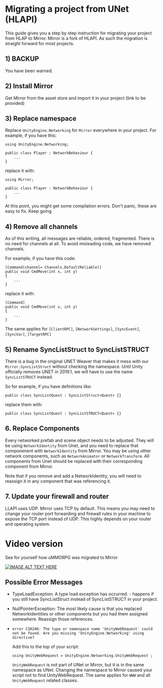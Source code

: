 # Migrating a project from UNet  (HLAPI) #

This guide gives you a step by step instruction for migrating your project from HLAP to Mirror.
Mirror is a fork of HLAPI.  As such the migration is straight forward for most projects.

## 1) BACKUP ##
You have been warned.

## 2) Install Mirror ##
Get Mirror from the asset store and import it in your project (link to be provided)

## 3) Replace namespace ##

Replace `UnityEngine.Networking` for `Mirror`  everywhere in your project. For example, if you have this:
```
using UnityEngine.Networking;

public class Player : NetworkBehaviour {
    ...
}
```

replace it with:
```
using Mirror;

public class Player : NetworkBehaviour {
    ...
}
```
At this point,  you might get some compilation errors.  Don't panic,  these are easy to fix. Keep going

## 4) Remove all channels ##
As of this writing,  all messages are reliable, ordered, fragmented.  There is no need for channels at all.
To avoid misleading code, we have removed channels.

For example, if you have this code:

```
[Command(channel= Channels.DefaultReliable)]
public void CmdMove(int x, int y)
{
    ...
}
```

replace it with:
```
[Command]
public void CmdMove(int x, int y)
{
    ...
}
```
The same applies for `[ClientRPC]`, `[NetworkSettings]`, `[SyncEvent]`, `[SyncVar]`, `[TargetRPC]`

## 5) Rename SyncListStruct to SyncListSTRUCT ##
There is a bug in the original UNET Weaver that makes it mess with our `Mirror.SyncListStruct` without checking the namespace.
Until Unity officially removes UNET in 2019.1, we will have to use the name `SyncListSTRUCT` instead.

So for example, if you have definitions like:

```
public class SyncListQuest : SyncListStruct<Quest> {}
```

replace them with:
```
public class SyncListQuest : SyncListSTRUCT<Quest> {}
```

## 6. Replace Components ##
Every networked prefab and scene object needs to be adjusted.  They will be using `NetworkIdentity` from Unet,  and you need to replace that componenent with `NetworkIdentity` from Mirror.  You may be using other network components,  such as `NetworkAnimator` or `NetworkTransform`.   All components from Unet should be replaced with their corresponding component from Mirror.

Note that if you remove and add a NetworkIdentity,  you will need to reassign it in any component that was referencing it.

## 7. Update your firewall and router ##
LLAPI uses UDP.   Mirror uses TCP by default.  This means you may need to change your router
port forwarding and firewall rules in your machine to expose the TCP port instead of UDP.
This highly depends on your router and operating system.

# Video version #

See for yourself how uMMORPG was migrated to Mirror

[![IMAGE ALT TEXT HERE](http://img.youtube.com/vi/LF9rTSS3rlI/0.jpg)](http://www.youtube.com/watch?v=LF9rTSS3rlI)

## Possible Error Messages ##
  * TypeLoadException: A type load exception has occurred. - happens if you still have SyncListStruct instead of SyncListSTRUCT in your project.

  * NullPointerException: The most likely cause is that you replaced NetworkIdentities or other components but you had them assigned somewhere. Reassign those references.

  * `error CS0246: The type or namespace name 'UnityWebRequest' could not be found. Are you missing 'UnityEngine.Networking' using directive?`

    Add this to the top of your script:
    ```
    using UnityWebRequest = UnityEngine.Networking.UnityWebRequest ;
    ```
    `UnityWebRequest` is not part of UNet or Mirror,  but it is in the same namespace as UNet. Changing the namespace to Mirror caused your script not to find UnityWebRequest.  The same applies for `WWW` and all `UnityWebRequest` related classes.
